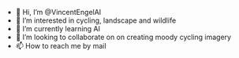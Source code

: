 - 👋 Hi, I’m @VincentEngelAI
- 👀 I’m interested in cycling, landscape and wildlife
- 🌱 I’m currently learning AI
- 💞️ I’m looking to collaborate on on creating moody cycling imagery
- 📫 How to reach me by mail

<!---
VincentEngelAI/VincentEngelAI is a ✨ special ✨ repository because its `README.md` (this file) appears on your GitHub profile.
You can click the Preview link to take a look at your changes.
--->
